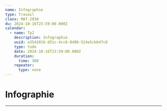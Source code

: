 ```yaml
---
name: Infographie
type: Travail
class: MAT-2930
du: 2024-10-16T23:59:00.000Z
calendar:
  - name: Tp2
    description: Infographie
    uuid: a3542016-d51c-4cc6-8d08-524e5cbb47c0
    type: todo
    date: 2024-10-16T23:59:00.000Z
    duration:
      time: 300
    repeater:
      type: none
---
```

# Infographie
---
